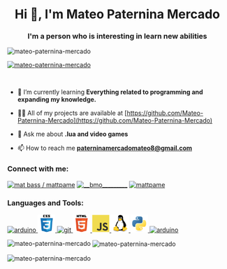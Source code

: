 <h1 align="center">Hi 👋, I'm Mateo Paternina Mercado</h1>
<h3 align="center">I'm a person who is interesting in learn new abilities</h3>

<p align="left"> <img src="https://komarev.com/ghpvc/?username=mateo-paternina-mercado&label=Profile%20views&color=0e75b6&style=flat" alt="mateo-paternina-mercado" /> </p>

<p align="left"> <a href="https://github.com/ryo-ma/github-profile-trophy"><img src="https://github-profile-trophy.vercel.app/?username=mateo-paternina-mercado" alt="mateo-paternina-mercado" /></a> </p>

<p align="left"> <a href="https://twitter.com/" target="blank"><img src="https://img.shields.io/twitter/follow/?logo=twitter&style=for-the-badge" alt="" /></a> </p>

- 🌱 I’m currently learning **Everything related to programming and expanding my knowledge.**

- 👨‍💻 All of my projects are available at [https://github.com/Mateo-Paternina-Mercado](https://github.com/Mateo-Paternina-Mercado)

- 💬 Ask me about **.lua and video games**

- 📫 How to reach me **paterninamercadomateo8@gmail.com**

<h3 align="left">Connect with me:</h3>
<p align="left">
<a href="https://fb.com/mat bass / mattpame" target="blank"><img align="center" src="https://raw.githubusercontent.com/rahuldkjain/github-profile-readme-generator/master/src/images/icons/Social/facebook.svg" alt="mat bass / mattpame" height="30" width="40" /></a>
<a href="https://instagram.com/__bmo_________" target="blank"><img align="center" src="https://raw.githubusercontent.com/rahuldkjain/github-profile-readme-generator/master/src/images/icons/Social/instagram.svg" alt="__bmo_________" height="30" width="40" /></a>
<a href="https://discord.gg/mattpame" target="blank"><img align="center" src="https://raw.githubusercontent.com/rahuldkjain/github-profile-readme-generator/master/src/images/icons/Social/discord.svg" alt="mattpame" height="30" width="40" /></a>
</p>

<h3 align="left">Languages and Tools:</h3>
<p align="left"> <a href="https://www.arduino.cc/" target="_blank" rel="noreferrer"> <img src="https://cdn.worldvectorlogo.com/logos/arduino-1.svg" alt="arduino" width="40" height="40"/> </a> <a href="https://www.w3schools.com/css/" target="_blank" rel="noreferrer"> <img src="https://raw.githubusercontent.com/devicons/devicon/master/icons/css3/css3-original-wordmark.svg" alt="css3" width="40" height="40"/> </a> <a href="https://git-scm.com/" target="_blank" rel="noreferrer"> <img src="https://www.vectorlogo.zone/logos/git-scm/git-scm-icon.svg" alt="git" width="40" height="40"/> </a> <a href="https://www.w3.org/html/" target="_blank" rel="noreferrer"> <img src="https://raw.githubusercontent.com/devicons/devicon/master/icons/html5/html5-original-wordmark.svg" alt="html5" width="40" height="40"/> </a> <a href="https://developer.mozilla.org/en-US/docs/Web/JavaScript" target="_blank" rel="noreferrer"> <img src="https://raw.githubusercontent.com/devicons/devicon/master/icons/javascript/javascript-original.svg" alt="javascript" width="40" height="40"/> </a> <a href="https://www.linux.org/" target="_blank" rel="noreferrer"> <img src="https://raw.githubusercontent.com/devicons/devicon/master/icons/linux/linux-original.svg" alt="linux" width="40" height="40"/> </a> <a href="https://www.python.org" target="_blank" rel="noreferrer"> <img src="https://raw.githubusercontent.com/devicons/devicon/master/icons/python/python-original.svg" alt="python" width="40" height="40"/> </a> <a href="https://www.lua.org/" target="_blank" rel="noreferrer"> <img src="https://www.lua.org/images/luaa.gif" alt="arduino" width="40" height="40"/> </a> </p>

<p><img align="left" src="https://github-readme-stats.vercel.app/api/top-langs?username=mateo-paternina-mercado&show_icons=true&locale=en&layout=compact" alt="mateo-paternina-mercado" /></p>

<p>&nbsp;<img align="center" src="https://github-readme-stats.vercel.app/api?username=mateo-paternina-mercado&show_icons=true&locale=en" alt="mateo-paternina-mercado" /></p>

<p><img align="center" src="https://github-readme-streak-stats.herokuapp.com/?user=mateo-paternina-mercado&" alt="mateo-paternina-mercado" /></p>
